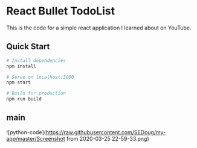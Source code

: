 # React Bullet TodoList

This is the code for a simple react application I learned about on YouTube.

## Quick Start

```bash
# Install dependencies
npm install

# Serve on localhost:3000
npm start

# Build for production
npm run build
```
## main
![python-code](https://raw.githubusercontent.com/SEDoug/my-app/master/Screenshot from 2020-03-25 22-59-33.png)

